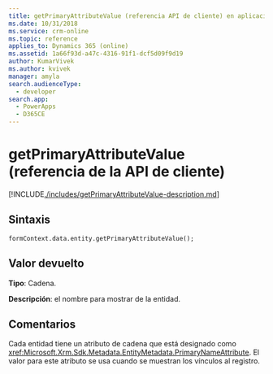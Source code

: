 ```yaml
---
title: getPrimaryAttributeValue (referencia API de cliente) en aplicaciones basadas en modelos | Microsoft Docs
ms.date: 10/31/2018
ms.service: crm-online
ms.topic: reference
applies_to: Dynamics 365 (online)
ms.assetid: 1a66f93d-a47c-4316-91f1-dcf5d09f9d19
author: KumarVivek
ms.author: kvivek
manager: amyla
search.audienceType:
  - developer
search.app:
  - PowerApps
  - D365CE
---
```

# <a name="getprimaryattributevalue-client-api-reference"></a>getPrimaryAttributeValue (referencia de la API de cliente)



[!INCLUDE[./includes/getPrimaryAttributeValue-description.md](./includes/getPrimaryAttributeValue-description.md)]

## <a name="syntax"></a>Sintaxis

`formContext.data.entity.getPrimaryAttributeValue();`

## <a name="return-value"></a>Valor devuelto

**Tipo**: Cadena.

**Descripción**: el nombre para mostrar de la entidad.

## <a name="remarks"></a>Comentarios

Cada entidad tiene un atributo de cadena que está designado como <xref:Microsoft.Xrm.Sdk.Metadata.EntityMetadata.PrimaryNameAttribute>. El valor para este atributo se usa cuando se muestran los vínculos al registro.



